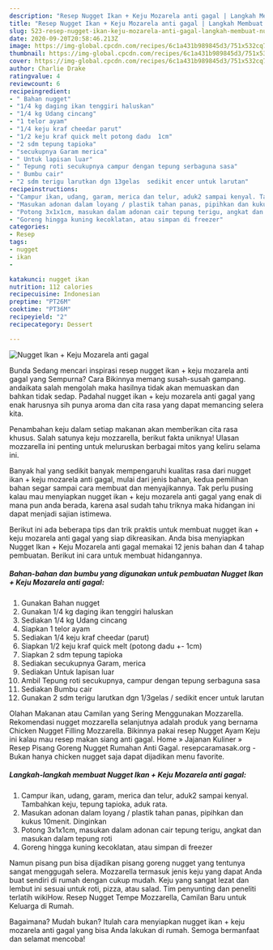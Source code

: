 ```yaml
---
description: "Resep Nugget Ikan + Keju Mozarela anti gagal | Langkah Membuat Nugget Ikan + Keju Mozarela anti gagal Yang Lezat Sekali"
title: "Resep Nugget Ikan + Keju Mozarela anti gagal | Langkah Membuat Nugget Ikan + Keju Mozarela anti gagal Yang Lezat Sekali"
slug: 523-resep-nugget-ikan-keju-mozarela-anti-gagal-langkah-membuat-nugget-ikan-keju-mozarela-anti-gagal-yang-lezat-sekali
date: 2020-09-20T20:58:46.213Z
image: https://img-global.cpcdn.com/recipes/6c1a431b989845d3/751x532cq70/nugget-ikan-keju-mozarela-anti-gagal-foto-resep-utama.jpg
thumbnail: https://img-global.cpcdn.com/recipes/6c1a431b989845d3/751x532cq70/nugget-ikan-keju-mozarela-anti-gagal-foto-resep-utama.jpg
cover: https://img-global.cpcdn.com/recipes/6c1a431b989845d3/751x532cq70/nugget-ikan-keju-mozarela-anti-gagal-foto-resep-utama.jpg
author: Charlie Drake
ratingvalue: 4
reviewcount: 6
recipeingredient:
- " Bahan nugget"
- "1/4 kg daging ikan tenggiri haluskan"
- "1/4 kg Udang cincang"
- "1 telor ayam"
- "1/4 keju kraf cheedar parut"
- "1/2 keju kraf quick melt potong dadu  1cm"
- "2 sdm tepung tapioka"
- "secukupnya Garam merica"
- " Untuk lapisan luar"
- " Tepung roti secukupnya campur dengan tepung serbaguna sasa"
- " Bumbu cair"
- "2 sdm terigu larutkan dgn 13gelas  sedikit encer untuk larutan"
recipeinstructions:
- "Campur ikan, udang, garam, merica dan telur, aduk2 sampai kenyal. Tambahkan keju, tepung tapioka, aduk rata."
- "Masukan adonan dalam loyang / plastik tahan panas, pipihkan dan kukus 10menit. Dinginkan"
- "Potong 3x1x1cm, masukan dalam adonan cair tepung terigu, angkat dan masukan dalam tepung roti"
- "Goreng hingga kuning kecoklatan, atau simpan di freezer"
categories:
- Resep
tags:
- nugget
- ikan
- 

katakunci: nugget ikan  
nutrition: 112 calories
recipecuisine: Indonesian
preptime: "PT26M"
cooktime: "PT36M"
recipeyield: "2"
recipecategory: Dessert

---
```



![Nugget Ikan + Keju Mozarela anti gagal](https://img-global.cpcdn.com/recipes/6c1a431b989845d3/751x532cq70/nugget-ikan-keju-mozarela-anti-gagal-foto-resep-utama.jpg)

Bunda Sedang mencari inspirasi resep nugget ikan + keju mozarela anti gagal yang Sempurna? Cara Bikinnya memang susah-susah gampang. andaikata salah mengolah maka hasilnya tidak akan memuaskan dan bahkan tidak sedap. Padahal nugget ikan + keju mozarela anti gagal yang enak harusnya sih punya aroma dan cita rasa yang dapat memancing selera kita.

Penambahan keju dalam setiap makanan akan memberikan cita rasa khusus. Salah satunya keju mozzarella, berikut fakta uniknya! Ulasan mozzarella ini penting untuk meluruskan berbagai mitos yang keliru selama ini.

Banyak hal yang sedikit banyak mempengaruhi kualitas rasa dari nugget ikan + keju mozarela anti gagal, mulai dari jenis bahan, kedua pemilihan bahan segar sampai cara membuat dan menyajikannya. Tak perlu pusing kalau mau menyiapkan nugget ikan + keju mozarela anti gagal yang enak di mana pun anda berada, karena asal sudah tahu triknya maka hidangan ini dapat menjadi sajian istimewa.


Berikut ini ada beberapa tips dan trik praktis untuk membuat nugget ikan + keju mozarela anti gagal yang siap dikreasikan. Anda bisa menyiapkan Nugget Ikan + Keju Mozarela anti gagal memakai 12 jenis bahan dan 4 tahap pembuatan. Berikut ini cara untuk membuat hidangannya.

<!--inarticleads1-->

##### Bahan-bahan dan bumbu yang digunakan untuk pembuatan Nugget Ikan + Keju Mozarela anti gagal:

1. Gunakan  Bahan nugget
1. Gunakan 1/4 kg daging ikan tenggiri haluskan
1. Sediakan 1/4 kg Udang cincang
1. Siapkan 1 telor ayam
1. Sediakan 1/4 keju kraf cheedar (parut)
1. Siapkan 1/2 keju kraf quick melt (potong dadu +- 1cm)
1. Siapkan 2 sdm tepung tapioka
1. Sediakan secukupnya Garam, merica
1. Sediakan  Untuk lapisan luar
1. Ambil  Tepung roti secukupnya, campur dengan tepung serbaguna sasa
1. Sediakan  Bumbu cair
1. Gunakan 2 sdm terigu larutkan dgn 1/3gelas / sedikit encer untuk larutan


Olahan Makanan atau Camilan yang Sering Menggunakan Mozzarella. Rekomendasi nugget mozzarella selanjutnya adalah produk yang bernama Chicken Nugget Filling Mozzarella. Bikinnya pakai resep Nugget Ayam Keju ini kalau mau resep makan siang anti gagal. Home » Jajanan Kuliner » Resep Pisang Goreng Nugget Rumahan Anti Gagal. resepcaramasak.org - Bukan hanya chicken nugget saja dapat dijadikan menu favorite. 

<!--inarticleads2-->

##### Langkah-langkah membuat Nugget Ikan + Keju Mozarela anti gagal:

1. Campur ikan, udang, garam, merica dan telur, aduk2 sampai kenyal. Tambahkan keju, tepung tapioka, aduk rata.
1. Masukan adonan dalam loyang / plastik tahan panas, pipihkan dan kukus 10menit. Dinginkan
1. Potong 3x1x1cm, masukan dalam adonan cair tepung terigu, angkat dan masukan dalam tepung roti
1. Goreng hingga kuning kecoklatan, atau simpan di freezer


Namun pisang pun bisa dijadikan pisang goreng nugget yang tentunya sangat menggugah selera. Mozzarella termasuk jenis keju yang dapat Anda buat sendiri di rumah dengan cukup mudah. Keju yang sangat lezat dan lembut ini sesuai untuk roti, pizza, atau salad. Tim penyunting dan peneliti terlatih wikiHow. Resep Nugget Tempe Mozzarella, Camilan Baru untuk Keluarga di Rumah. 

Bagaimana? Mudah bukan? Itulah cara menyiapkan nugget ikan + keju mozarela anti gagal yang bisa Anda lakukan di rumah. Semoga bermanfaat dan selamat mencoba!
